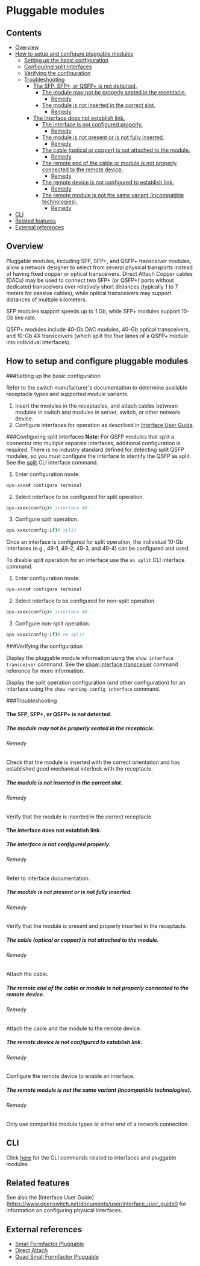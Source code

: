 Pluggable modules
=================


## Contents

- [Overview ](#overview-)
- [How to setup and configure pluggable modules ](#how-to-setup-and-configure-pluggable-modules-)
	- [Setting up the basic configuration](#setting-up-the-basic-configuration)
	- [Configuring split interfaces](#configuring-split-interfaces)
	- [Verifying the configuration](#verifying-the-configuration)
	- [Troubleshooting](#troubleshooting)
		- [The SFP, SFP+, or QSFP+ is not detected.](#the-sfp-sfp-or-qsfp-is-not-detected)
			- [The module may not be properly seated in the receptacle.](#the-module-may-not-be-properly-seated-in-the-receptacle)
				- [Remedy](#remedy)
			- [The module is not inserted in the correct slot.](#the-module-is-not-inserted-in-the-correct-slot)
				- [Remedy](#remedy)
		- [The interface does not establish link.](#the-interface-does-not-establish-link)
			- [The interface is not configured properly.](#the-interface-is-not-configured-properly)
				- [Remedy](#remedy)
			- [The module is not present or is not fully inserted.](#the-module-is-not-present-or-is-not-fully-inserted)
				- [Remedy](#remedy)
			- [The cable (optical or copper) is not attached to the module.](#the-cable-optical-or-copper-is-not-attached-to-the-module)
				- [Remedy](#remedy)
			- [The remote end of the cable or module is not properly connected to the remote device.](#the-remote-end-of-the-cable-or-module-is-not-properly-connected-to-the-remote-device)
				- [Remedy](#remedy)
			- [The remote device is not configured to establish link.](#the-remote-device-is-not-configured-to-establish-link)
				- [Remedy](#remedy)
			- [The remote module is not the same variant (incompatible technologies).](#the-remote-module-is-not-the-same-variant-incompatible-technologies)
				- [Remedy](#remedy)
- [CLI ](#cli-)
- [Related features ](#related-features-)
- [External references ](#external-references-)

## Overview
Pluggable modules, including SFP, SFP+, and QSFP+ transceiver modules, allow a network designer to select from several physical transports instead of having fixed copper or optical transceivers. Direct Attach Copper cables (DACs) may be used to connect two SFP+ (or QSFP+) ports without dedicated transceivers over relatively short distances (typically 1 to 7 meters for passive cables), while optical transceivers may support distances of multiple kilometers.

SFP modules support speeds up to 1 Gb, while SFP+ modules support 10-Gb line rate.

QSFP+ modules include 40-Gb DAC modules, 40-Gb optical transceivers, and 10-Gb 4X transceivers (which split the four lanes of a QSFP+ module into individual interfaces).

## How to setup and configure pluggable modules

###Setting up the basic configuration

Refer to the switch manufacturer's documentation to determine available receptacle types and supported module variants.
 1. Insert the modules in the receptacles, and attach cables between modules in switch and modules in server, switch, or other network device.
 1. Configure interfaces for operation as described in [Interface User Guide](https://www.openswitch.net/documents/user/interface_user_guide).

###Configuring split interfaces
**Note**: For QSFP modules that split a connector into multiple separate interfaces, additional configuration is required. There is no industry standard defined for detecting split QSFP modules, so you must configure the interface to identify the QSFP as split. See the [split](https://www.openswitch.net/documents/user/interface_cli#intfsplit) CLI interface command.

1. Enter configuration mode.
```bash
ops-xxxx# configure terminal
```
2. Select interface to be configured for split operation.
```bash
ops-xxxx(config)# interface 49
```
3. Configure split operation.
```bash
ops-xxxx(config-if)# split
```

Once an interface is configured for split operation, the individual 10-Gb interfaces (e.g., 49-1, 49-2, 49-3, and 49-4) can be configured and used.

To disable split operation for an interface use the `no split` CLI interface command.

1. Enter configuration mode.
```bash
ops-xxxx# configure terminal
```
2. Select interface to be configured for non-split operation.
```bash
ops-xxxx(config)# interface 49
```
3. Configure non-split operation.
```bash
ops-xxxx(config-if)# no split
```

###Verifying the configuration

Display the pluggable module information using the `show interface transceiver` command. See the [show interface transceiver](https://www.openswitch.net/documents/user/interface_cli#showalltransintf) command reference for more information.

Display the split operation configuration (and other configuration) for an interface using the `show running-config interface` command.

###Troubleshooting

#### The SFP, SFP+, or QSFP+ is not detected.
##### The module may not be properly seated in the receptacle.
###### Remedy
Check that the module is inserted with the correct orientation and has established good mechanical interlock with the receptacle.
##### The module is not inserted in the correct slot.
###### Remedy
Verify that the module is inserted in the correct receptacle.
#### The interface does not establish link.
##### The interface is not configured properly.
###### Remedy
Refer to interface documentation.
##### The module is not present or is not fully inserted.
###### Remedy
Verify that the module is present and properly inserted in the receptacle.
##### The cable (optical or copper) is not attached to the module.
###### Remedy
Attach the cable.
##### The remote end of the cable or module is not properly connected to the remote device.
###### Remedy
Attach the cable and the module to the remote device.
##### The remote device is not configured to establish link.
###### Remedy
Configure the remote device to enable an interface.
##### The remote module is not the same variant (incompatible technologies).
###### Remedy
Only use compatible module types at either end of a network connection.

## CLI
Click [here](https://www.openswitch.net/documents/user/interface_cli) for the CLI commands related to interfaces and pluggable modules.

## Related features
See also the [Interface User Guide](https://www.openswitch.net/documents/user/interface_user_guide0 for information on configuring physical interfaces.

## External references 
- [Small Formfactor Pluggable](https://en.wikipedia.org/wiki/Small_form-factor_pluggable_transceiver "Wikipedia")
- [Direct Attach](https://en.wikipedia.org/wiki/10_Gigabit_Ethernet#SFP.2B_Direct_Attach "Wikipedia")
- [Quad Small Formfactor Pluggable](https://en.wikipedia.org/wiki/QSFP "Wikipedia")
